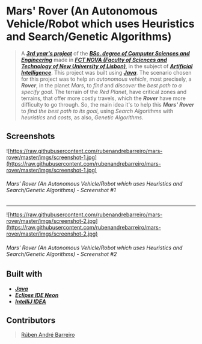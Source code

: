 # Mars' Rover (An Autonomous Vehicle/Robot which uses Heuristics and Search/Genetic Algorithms)

> A [**_3rd year's project_**](http://www.unl.pt/guia/2018/fct/UNLGI_getCurso?curso=935) of the [**_BSc. degree of Computer Sciences and Engineering_**](https://www.fct.unl.pt/en/education/course/integrated-master-computer-science/) made in [**_FCT NOVA (Faculty of Sciences and Technology of New University of Lisbon)_**](https://www.fct.unl.pt/), in the subject of [**_Artificial Intelligence_**](http://www.unl.pt/guia/2018/fct/UNLGI_getUC?uc=1712). This project was built using [**_Java_**](https://www.java.com/). The scenario chosen for this project was to help an _autonomous vehicle_, most precisely, a **_Rover_**, in the planet _Mars_, to _find_ and _discover_ the _best path to a specify goal_. The terrain of the _Red Planet_, have critical zones and terrains, that offer more costly travels, which the **_Rover_** have more difficulty to go through. So, the main idea it's to help this **_Mars' Rover_** to _find the best path to its goal_, using _Search Algorithms_ with _heuristics_ and _costs_, as also, _Genetic Algorithms_.

## Screenshots

![https://raw.githubusercontent.com/rubenandrebarreiro/mars-rover/master/imgs/screenshot-1.jpg](https://raw.githubusercontent.com/rubenandrebarreiro/mars-rover/master/imgs/screenshot-1.jpg)
######  Mars' Rover (An Autonomous Vehicle/Robot which uses Heuristics and Search/Genetic Algorithms) - Screenshot #1

***

![https://raw.githubusercontent.com/rubenandrebarreiro/mars-rover/master/imgs/screenshot-2.jpg](https://raw.githubusercontent.com/rubenandrebarreiro/mars-rover/master/imgs/screenshot-2.jpg)
######  Mars' Rover (An Autonomous Vehicle/Robot which uses Heuristics and Search/Genetic Algorithms) - Screenshot #2


## Built with
* [**_Java_**](https://www.java.com/)
* [**_Eclipse IDE Neon_**](https://www.eclipse.org/)
* [**_IntelliJ IDEA_**](https://www.jetbrains.com/idea/)

## Contributors

> [Rúben André Barreiro](https://github.com/rubenandrebarreiro/)
